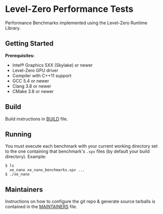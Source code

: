 # Level-Zero Performance Tests

Performance Benchmarks implemented using the Level-Zero Runtime Library.

## Getting Started

**Prerequisites:**
 * Intel® Graphics 5XX (Skylake) or newer
 * Level-Zero GPU driver
 * Compiler with C++11 support
 * GCC 5.4 or newer
 * Clang 3.8 or newer
 * CMake 3.8 or newer

## Build

Build instructions in [BUILD](BUILD.md) file.

## Running

You must execute each benchmark with your current working directory set to the
one containing that benchmark's `.spv` files (by default your build directory).
Example:

```
$ ls
  xe_nano xe_nano_benchmarks.spv ...
$ ./xe_nano
```

## Maintainers

Instructions on how to configure the git repo & generate source tarballs is
contained in the [MAINTAINERS](MAINTAINERS.md) file.
